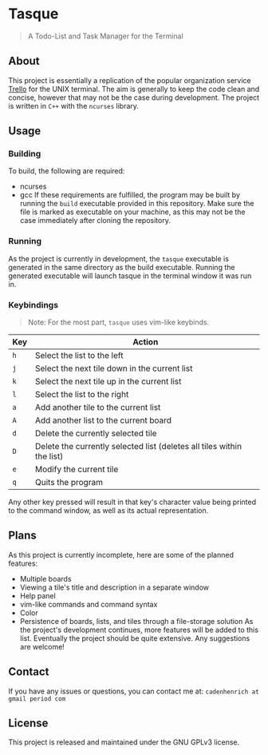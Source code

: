 # Tasque
> A Todo-List and Task Manager for the Terminal

## About
This project is essentially a replication of the popular organization service [Trello](https://trello.com/) for the UNIX terminal. The aim is generally to keep the code clean and concise, however that may not be the case during development. The project is written in `C++` with the `ncurses` library.

## Usage
### Building
To build, the following are required:
+ ncurses
+ gcc
If these requirements are fulfilled, the program may be built by running the `build` executable provided in this repository. Make sure the file is marked as executable on your machine, as this may not be the case immediately after cloning the repository.
### Running
As the project is currently in development, the `tasque` executable is generated in the same directory as the build executable. Running the generated executable will launch tasque in the terminal window it was run in.
### Keybindings
> Note: For the most part, `tasque` uses vim-like keybinds.

| Key | Action                                                                 |
|-----|------------------------------------------------------------------------|
| `h` | Select the list to the left                                            |
| `j` | Select the next tile down in the current list                          |
| `k` | Select the next tile up in the current list                            |
| `l` | Select the list to the right                                           |
| `a` | Add another tile to the current list                                   |
| `A` | Add another list to the current board                                  |
| `d` | Delete the currently selected tile                                     |
| `D` | Delete the currently selected list (deletes all tiles within the list) |
| `e` | Modify the current tile                                                |
| `q` | Quits the program                                                      |

Any other key pressed will result in that key's character value being printed to the command window, as well as its actual representation.

## Plans
As this project is currently incomplete, here are some of the planned features:
+ Multiple boards
+ Viewing a tile's title and description in a separate window
+ Help panel
+ vim-like commands and command syntax
+ Color
+ Persistence of boards, lists, and tiles through a file-storage solution
As the project's development continues, more features will be added to this list. Eventually the project should be quite extensive. Any suggestions are welcome!

## Contact
If you have any issues or questions, you can contact me at:
`cadenhenrich at gmail period com`

## License
This project is released and maintained under the GNU GPLv3 license.
